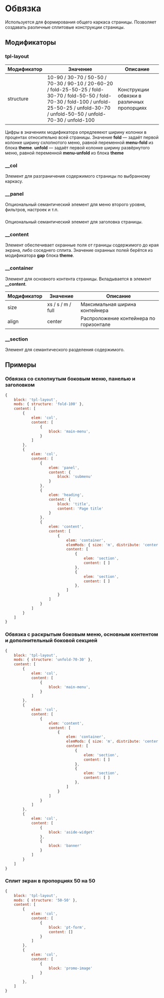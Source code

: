 # Обвязка
Используется для формирования общего каркаса страницы. Позволяет создавать различные сплитовые конструкции страницы.

## Модификаторы

### tpl-layout
| Модификатор	 | Значение        | Описание                         |
| ------------ | --------------- | -------------------------------- |
| structure 	| 10-90 / 30-70 / 50-50 / 70-30 / 90-10 / 20-60-20 / fold-25-50-25 / fold-30-70 / fold-50-50 / fold-70-30 / fold-100 / unfold-25-50-25 / unfold-30-70 / unfold-50-50 / unfold-70-30 / unfold-100 	| Конструкции обвязки в различных пропорциях |

Цифры в значениях модификатора опредлеяеют ширину колонки в процентах относительно всей страницы. Значение **fold** — задаёт первой колонке ширину схлопнотого меню, равной переменной **menu-fold** из блока **theme**. **unfold** — задаёт первой колонке ширину развёрнутого меню, равной переменной **menu-unfold** из блока **theme**


### __col
Элемент для разграничения содержимого страницы по выбранному каркасу.

### __panel
Опциональный семантический элемент для меню второго уровня, фильтров, настроек и т.п.

###
Опциональный семантический элемент для заголовка страницы.

### __content
Элемент обеспечивает охранные поля от границы содержимого до края экрана, либо соседнего сплита. Значение охранных полей берётся из модификатора **gap** блока **theme**.

### __container
Элемент для основного контента страницы. Вкладывается в элемент **__content**.

| Модификатор	 | Значение        | Описание                         |
| ------------ | --------------- | -------------------------------- |
| size 	| xs / s / m / full 	| Максимальная ширина контейнера |
| align 	 | center 	 | Распроложение контейнера по горизонтале |

### __section
Элемент для семантического разделения содержимого.



## Примеры

### Обвязка со схлопнутым боковым меню, панелью и заголовком
```javascript
{
	block: 'tpl-layout',
	mods: { structure: 'fold-100' },
	content: [
		{
			elem: 'col',
			content: [
				{
					block: 'main-menu',
				}
			]
		},
		{
			elem: 'col',
			content: [
				{
					elem: 'panel',
					content: {
						block: 'submenu'
					}
				},
				{
					elem: 'heading',
					content: {
						block: 'title',
						content: 'Page title'
					}
				},
				{
					elem: 'content',
					content: [
						{
							elem: 'container',
							elemMods: { size: 'm', distribute: 'center' },
							content: [
								{
									elem: 'section',
									content: [ ]
								},
								{
									elem: 'section',
									content: [ ]
								},
							]
						}
					]
				}
			]
		}
	]
}
```

### Обвязка с раскрытым боковым меню, основным контентом и дополнительный боковой секцией
```javascript
{
	block: 'tpl-layout',
	mods: { structure: 'unfold-70-30' },
	content: [
		{
			elem: 'col',
			content: [
				{
					block: 'main-menu',
				}
			]
		},
		{
			elem: 'col',
			content: [
				{
					elem: 'content',
					content: [
						{
							elem: 'container',
							elemMods: { size: 'm', distribute: 'center' },
							content: [
								{
									elem: 'section',
									content: [ ]
								},
								{
									elem: 'section',
									content: [ ]
								},
							]
						}
					]
				}
			]
		},
		{
			elem: 'col',
			content: [
				{
					block: 'aside-widget'
				},
				{
					block: 'banner'
				}
			]
		}
	]
}
```

### Сплит экран в пропорциях 50 на 50
```javascript
{
	block: 'tpl-layout',
	mods: { structure: '50-50' },
	content: [
		{
			elem: 'col',
			content: [
				{
					block: 'pt-form',
					content: []
				}
			]
		},
		{
			elem: 'col',
			content: [
				{
					block: 'promo-image'
				}
			]
		},
	]
}
```
